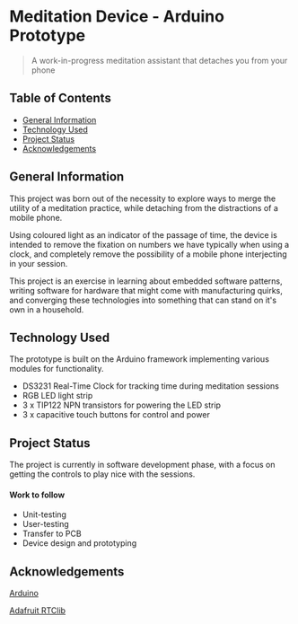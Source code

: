 # Meditation Device - Arduino Prototype
> A work-in-progress meditation assistant that detaches you from your phone

## Table of Contents
* [General Information](#general-information)
* [Technology Used](#technology-used)
* [Project Status](#project-status)
* [Acknowledgements](#acknowledgements)

## General Information
This project was born out of the necessity to explore ways to merge the utility of a meditation practice, while detaching from the distractions of a mobile phone.

Using coloured light as an indicator of the passage of time, the device is intended to remove the fixation on numbers we have typically when using a clock, and completely remove the possibility of a mobile phone interjecting in your session.

This project is an exercise in learning about embedded software patterns, writing software for hardware that might come with manufacturing quirks, and converging these technologies into something that can stand on it's own in a household.

## Technology Used
The prototype is built on the Arduino framework implementing various modules for functionality.
* DS3231 Real-Time Clock for tracking time during meditation sessions
* RGB LED light strip
* 3 x TIP122 NPN transistors for powering the LED strip
* 3 x capacitive touch buttons for control and power

## Project Status
The project is currently in software development phase, with a focus on getting the controls to play nice with the sessions.

#### Work to follow
* Unit-testing
* User-testing
* Transfer to PCB
* Device design and prototyping

## Acknowledgements
[Arduino](https://www.arduino.cc/)

[Adafruit RTClib](https://adafruit.github.io/RTClib/html/class_time_span.html#details)
